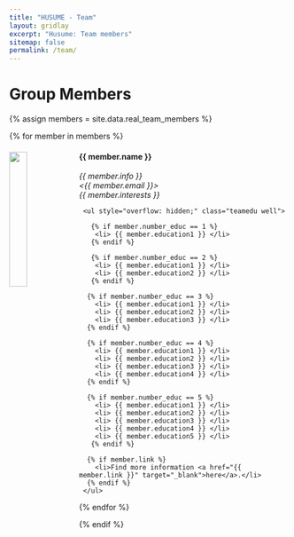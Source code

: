 ```yaml
---
title: "HUSUME - Team"
layout: gridlay
excerpt: "Husume: Team members"
sitemap: false
permalink: /team/
---
```


# Group Members

{% assign members = site.data.real_team_members %}

<div class="row" id="team_container">

  {% for member in members %}

  <div class="col-sm-6 clearfix profile">
     <img src="{{ site.url }}{{ site.baseurl }}/images/teampic/{{ member.photo }}" class="img-responsive" width="25%" style="float: left" />
     <h4>{{ member.name }}</h4>
     <i>{{ member.info }}<br>
        <{{ member.email }}><br>
        {{ member.interests }}
     </i>

     <ul style="overflow: hidden;" class="teamedu well">
   
       {% if member.number_educ == 1 %}
        <li> {{ member.education1 }} </li>
       {% endif %}
 
       {% if member.number_educ == 2 %}
        <li> {{ member.education1 }} </li>
        <li> {{ member.education2 }} </li>
       {% endif %}

      {% if member.number_educ == 3 %}
        <li> {{ member.education1 }} </li>
        <li> {{ member.education2 }} </li>
        <li> {{ member.education3 }} </li>
      {% endif %}

      {% if member.number_educ == 4 %}
        <li> {{ member.education1 }} </li>
        <li> {{ member.education2 }} </li>
        <li> {{ member.education3 }} </li>
        <li> {{ member.education4 }} </li>
      {% endif %}

      {% if member.number_educ == 5 %}
        <li> {{ member.education1 }} </li>
        <li> {{ member.education2 }} </li>
        <li> {{ member.education3 }} </li>
        <li> {{ member.education4 }} </li>
        <li> {{ member.education5 }} </li>
       {% endif %}

      {% if member.link %}
        <li>Find more information <a href="{{ member.link }}" target="_blank">here</a>.</li>
      {% endif %}
     </ul>
  
  </div>

  {% endfor %}

</div>

{% endif %}
